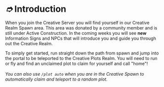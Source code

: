 # _➮_ Introduction

When you join the Creative Server you will find yourself in our Creative Realm Spawn area. This area was donated by a community member and is still under Active Construction. In the coming weeks you will see **new** Information Signs and NPCs that will introduce you and guide you through out the Creative Realm.

To simply get started, run straight down the path from spawn and jump into the portal to be teleported to the Creative Plots Realm. You will need to run or fly and find an unclaimed plot to claim for yourself and call "home"! \
\
_You can also use `/plot auto` when you are in the Creative Spawn to automatically claim and teleport to a random plot._
